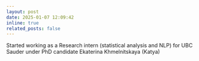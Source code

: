 ```yaml
---
layout: post
date: 2025-01-07 12:09:42
inline: true
related_posts: false
---
```


Started working as a Research intern (statistical analysis and NLP) for UBC Sauder under PhD candidate Ekaterina Khmelnitskaya (Katya)